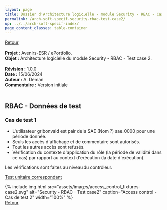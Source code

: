 ```yaml
---
layout: page
title: Dossier d'Architecture logicielle - module Security - RBAC - Cas de test 2
permalink: /arch-soft-specif-security-rbac-test-case2/
up: ../../arch-soft-specif-index/
page_content_classes: table-container
---
```

[Retour](arch-soft-specif-security.markdown)<br/>
<br/>
**Projet :** Avenirs-ESR / ePortfolio. <br/>
**Objet :** Architecture logicielle du module Security - RBAC - Test case 2.<br/>
<br/>
**Révision :** 1.0.0<br/>
**Date :** 15/06/2024<br/>
**Auteur :** A. Deman<br/>
**Commentaire :** Version initiale<br/>
<br/>

## RBAC - Données de test

### Cas de test 1

- L'utilisateur gribonvald est pair de la SAE (Nom ?) sae_0000 pour une période donnée.
- Seuls les accès d'affichage et de commentaire sont autorisés.
- Tout les autres accès sont refusés.
- Vérification du contexte d'application du rôle (la période de validité dans ce cas) par rapport au context d'exécution (la date d'exécution).

Les vérifications sont faites au niveau du contrôleur.

[Test unitaire correspondant](https://github.com/avenirs-esr/avenirs-portfolio-security/blob/main/src/test/java/fr/avenirsesr/portfolio/security/controllers/AccessControlControllerCase2Test.java)

{% include img.html
        src="assets/images/access_control_fixtures-case2.svg"
        alt="Security - RBAC - Test case2"
        caption="Access control - Cas de test 2"
        width="100%"
%}
<br/>[Retour](arch-soft-specif-security.markdown)

